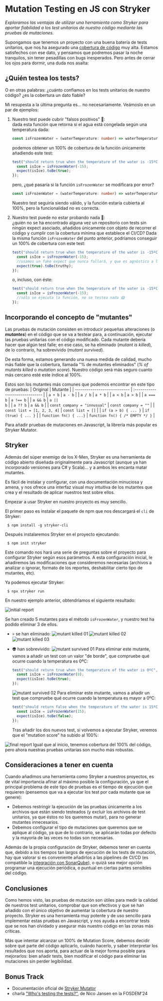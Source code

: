 # Mutation Testing en JS con Stryker

_Exploramos las ventajas de utilizar una herramienta como Stryker para aportar fiabilidad a los test unitarios de nuestro código mediante las pruebas de mutaciones._

Supongamos que tenemos un proyecto con una buena batería de tests unitarios, que nos ha asegurado una [cobertura de código](https://www.atlassian.com/es/continuous-delivery/software-testing/code-coverage) muy alta. Estamos satisfechos con ese dato, y pensamos que podremos pasar la noche tranquilos, sin tener pesadillas con bugs inesperados. Pero antes de cerrar los ojos para dormir, una duda nos asalta:

## ¿Quién testea los tests?

O en otras palabras: ¿cuánto confiamos en los tests unitarios de nuestro código? ¿es la cobertura un dato fiable?

Mi resupesta a la última pregunta es... no necesariamente. Veámoslo en un par de ejemplos:

1. Nuestro test puede cubrir "falsos positivos" 🥸:<br/>
   dada esta función que retorna si el agua está congelada según una temperatura dada:

   ```typescript
   const isFrozenWater = (waterTemperature: number) => waterTemperature <= 0;
   ```

   podemos obtener un 100% de cobertura de la función únicamente añadiendo este test:

   ```typescript
   test("should return true when the temperature of the water is -15ºC", () => {
     const isIce = isFrozenWater(-15);
     expect(isIce).toBe(true);
   });
   ```

   pero, ¿qué pasaría si la función `isFrozenWater` se modificara por error?

   ```typescript
   const isFrozenWater = (waterTemperature: number) => waterTemperature < 0;
   ```

   Nuestro test seguiría siendo válido, y la función estaría cubierta al 100%, pero la funcionalidad no es correcta.

2. Nuestro test puede no estar probando nada 🤥:<br/>
   ¿quién no se ha encontrado alguna vez un repositorio con tests sin ningún expect asociado, añadidos únicamente con objeto de recorrer el código y cumplir con la cobertura mínima que establece el CI/CD?
   Dada la misma función `isFrozenWater` del punto anterior, podríamos conseguir un 100% de cobertura con este test:

   ```typescript
   test("should return true when the temperature of the water is -15ºC", () => {
     const isIce = isFrozenWater(-15);
     //usamos un fake expect que nunca fallará, y que es agnóstico a lo que se pretende testear 😵
     expect(true).toBe(truthy);
   });
   ```

   o, incluso, con éste:

   ```typescript
   test("should return true when the temperature of the water is -15ºC", () => {
     const isIce = isFrozenWater(-15);
     //sólo se ejecuta la función, no se testea nada 😱
   });
   ```

## Incorporando el concepto de "mutantes"

Las pruebas de mutación consisten en introducir pequeñas alteraciones (o **_mutantes_**) en el código que se va a testear para, a continuación, ejecutar las pruebas unitarias con el código modificado. Cada mutante debería hacer que algún test falle; en ese caso, se ha eliminado (_mutant is killed_), de lo contrario, ha sobrevivido (_mutant survived_).

De esta forma, estamos generando una nueva medida de calidad, mucho más fiable que la cobertura, llamada "% de mutantes eliminados" (_% of mutants killed_ o _mutation score_). Nuestro código será más seguro cuanto más cercano esté este índice al 100%.

Estos son los mutantes más comunes que podemos encontrar en este tipo de pruebas:
| Original | Mutante |
| ---------------------------- | :------------------------------ |
| `a + b` | `a - b` |
| `a / b` | `a * b` |
| `a < b` | `a > b` |
| `a === b` | `a !== b` |
| `a && b` | <code>a &#124;&#124; b</code> |
| `a ?? b` | `a && b` |
| `const company = "innusual"` | `const company = ""` |
| `const list = [1, 2, 3, 4]` | `const list = []` |
| `if (a > b) { ... }` | `if (true) { ... }` |
| `function fn() { ...}` | `function fn() { /* EMPTY */ }` |

Para añadir pruebas de mutaciones en Javascript, la librería más popular es Stryker Mutator.

## Stryker

Además del súper enemigo de los X-Men, Stryker es una herramienta de código abierto diseñada originalmente para Javascript (aunque ya han incorporado versiones para C# y Scala)... y a ambos les encanta matar mutantes.

Es fácil de instalar y configurar, con una documentación minuciosa y amena, y nos ofrece una interfaz visual muy intuitiva de los mutantes que crea y el resultado de aplicar nuestros test sobre ellos.

Empezar a usar Stryker en nuestro proyecto es muy sencillo.

El primer paso es instalar el paquete de npm que nos descargará el `cli` de Stryker:

```
 $ npm install -g stryker-cli
```

Después instalaremos Stryker en el proyecto ejecutando:

```
 $ npm init stryker
```

Este comando nos hará una serie de preguntas sobre el proyecto para configurar Stryker según esos parámetros.
A esta configuración inicial, le añadiremos las modificaciones que consideremos necesarias (archivos a analizar o ignorar, formato de los reportes, deshabilitar cierto tipo de mutantes, etc).

Ya podemos ejecutar Stryker:

```
 $ npx stryker run
```

En nuestro ejemplo anterior, obtendríamos el siguiente resultado:

![initial report](../images/01_report_60.png)

Se han creado 5 mutantes para el método `isFrozenWater`, y nuestro test ha podido eliminar 3 de ellos.

- 💀 se han eliminado:
  ![mutant killed 01](../images/02-01_mutant_killed.png)
  ![mutant killed 02](../images/02-02_mutant_killed.png)
  ![mutant killed 03](../images/02-03_mutant_killed.png)

- 👽 han sobrevivido:
  ![mutant survived 01](../images/03-01_mutant_survived.png)
  Para eliminar este mutante, vamos a añadir un test con un valor "de borde", que compruebe qué ocurre cuando la temperatura es 0ºC:

  ```typescript
  test("should return true when the temperature of the water is 0ºC", () => {
    const isIce = isFrozenWater(0);
    expect(isIce).toBe(true);
  });
  ```

  ![mutant survived 02](../images/03-02_mutant_survived.png)
  Para eliminar este mutante, vamos a añadir un test que compruebe qué ocurre cuando la temperatura es mayor a 0ºC:

  ```typescript
  test("should return false when the temperature of the water is 15ºC", () => {
    const isIce = isFrozenWater(15);
    expect(isIce).toBe(false);
  });
  ```

  Tras añadir los dos nuevos test, si volvemos a ejecutar Stryker, veremos que el "mutation score" ha subido al 100%:

![final report](../images/04_report_100.png)
Igual que al inicio, tenemos cobertura del 100% del código, pero ahora nuestras pruebas unitarias son mucho más robustas.

## Consideraciones a tener en cuenta

Cuando añadimos una herramienta como Stryker a nuestros proyectos, es de vital importancia afinar al máximo posible la configuración, ya que el principal problema de este tipo de pruebas es el tiempo de ejecución que requieren (pensemos que va a ejecutar los test por cada mutante que se genere):

- Debemos restringir la ejecución de las pruebas únicamente a los archivos que están siendo testeados (y excluir los archivos de test unitarios, ya que éstos no los queremos mutar), para no generar mutantes innecesarios.
- Debemos configurar el tipo de mutaciones que queremos que se aplique al código, ya que de lo contrario, se aplicarán todas por defecto y la mayoría de las veces no todas son necesarias.

Además de la propia configuración de Stryker, debemos tener en cuenta que, debido a los tiempos tan largos de ejecución de los tests de mutación, hay que valorar si es conveniente añadirlos a las pipelines de CI/CD (es compatible la [integración con SonarQube](https://stryker-mutator.io/docs/mutation-testing-elements/sonarqube-integration/)), o quizá sea mejor opción programar una ejecución periódica, o puntual en ciertas partes sensibles del código.

## Conclusiones

Como hemos visto, las pruebas de mutación son útiles para medir la calidad de nuestros test unitarios, comprobar que son efectivos y que se han añadido con el único objetivo de aumentar la cobertura de nuestro proyecto. Stryker es una herramienta muy potente y de uso sencillo para implementar estas pruebas en Javascript, y nos ayuda a encontrar tests que se nos han olvidado y asegurar más nuestro código en las zonas más críticas.

Más que intentar alcanzar un 100% de Mutation Score, debemos decidir sobre qué parte del código aplicarlo, cuándo hacerlo, y saber interpretar los resultados que nos aporta, para actuar de la mejor forma posible para mejorarlos: bien añadir tests, bien modificar el código para eliminar las mutaciones sin perder legibilidad.

## Bonus Track

- Documentación oficial de [Stryker Mutator](https://stryker-mutator.io/)
- charla ["Who's testing the tests?"](https://fosdem.org/2024/schedule/event/fosdem-2024-1683-who-s-testing-the-tests-mutation-testing-with-strykerjs/), de Nico Jansen en la FOSDEM'24
